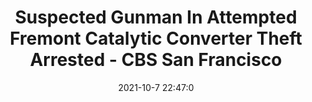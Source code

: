 ---
"title": "Suspected Gunman In Attempted Fremont Catalytic Converter Theft Arrested - CBS San Francisco"
"date": "2021-10-7 22:47:0"
"feed_name": "GOOGLENEWSCONSTRUCTION"
"feed_website": "https://news.google.com/search?q=construction%2Bincident&hl=en-US&gl=US&ceid=US:en"
"feed_rss": "https://news.google.com/rss/search?q=construction%2Bincident&hl=en-US&gl=US&ceid=US:en"
"link": "https://sanfrancisco.cbslocal.com/2021/10/07/fremont-catalytic-converter-theft-shooting-arrest-havasu-choctaw/"
"source": "{'href': 'https://sanfrancisco.cbslocal.com', 'title': 'CBS San Francisco'}"
"file": "_posts/2021-1-1-15f6dbe683fb4775969bd2cf9e5672ea90d618cb.md"
"accident": "0"
"drilling": "0"
"dead": "0"
"injured": "0"
"arrested": "0"
"place": "unknown place"
"where": "unknown site"
"causes": "unknown"
"place_uri": "unknown place"
---